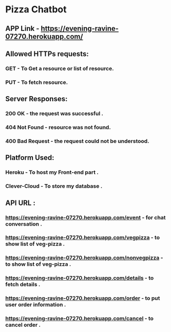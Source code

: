 # Pizza Chatbot

## APP Link - https://evening-ravine-07270.herokuapp.com/

## Allowed HTTPs requests:
### GET - To Get a resource or list of resource.
### PUT - To fetch resource.

## Server Responses: 
### 200 OK - the request was successful .
### 404 Not Found - resource was not found.
### 400 Bad Request - the request could not be understood.

## Platform Used:
### Heroku - To host my Front-end part .
### Clever-Cloud - To store my database .


## API URL :
### https://evening-ravine-07270.herokuapp.com/event - for chat conversation .
### https://evening-ravine-07270.herokuapp.com/vegpizza - to show list of veg-pizza .
### https://evening-ravine-07270.herokuapp.com/nonvegpizza - to show list of veg-pizza .
### https://evening-ravine-07270.herokuapp.com/details - to fetch details .
### https://evening-ravine-07270.herokuapp.com/order - to put user order information .
### https://evening-ravine-07270.herokuapp.com/cancel - to cancel order .

